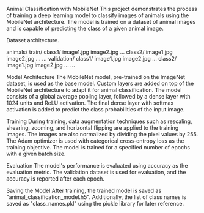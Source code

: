 Animal Classification with MobileNet
This project demonstrates the process of training a deep learning model to classify images of animals using the MobileNet architecture. The model is trained on a dataset of animal images and is capable of predicting the class of a given animal image.

Dataset architecture.

animals/
    train/
        class1/
            image1.jpg
            image2.jpg
            ...
        class2/
            image1.jpg
            image2.jpg
            ...
        ...
    validation/
        class1/
            image1.jpg
            image2.jpg
            ...
        class2/
            image1.jpg
            image2.jpg
            ...
        ...

Model Architecture
The MobileNet model, pre-trained on the ImageNet dataset, is used as the base model. Custom layers are added on top of the MobileNet architecture to adapt it for animal classification. The model consists of a global average pooling layer, followed by a dense layer with 1024 units and ReLU activation. The final dense layer with softmax activation is added to predict the class probabilities of the input image.

Training
During training, data augmentation techniques such as rescaling, shearing, zooming, and horizontal flipping are applied to the training images. The images are also normalized by dividing the pixel values by 255. The Adam optimizer is used with categorical cross-entropy loss as the training objective. The model is trained for a specified number of epochs with a given batch size.

Evaluation
The model's performance is evaluated using accuracy as the evaluation metric. The validation dataset is used for evaluation, and the accuracy is reported after each epoch.

Saving the Model
After training, the trained model is saved as "animal_classification_model.h5". Additionally, the list of class names is saved as "class_names.pkl" using the pickle library for later reference.
